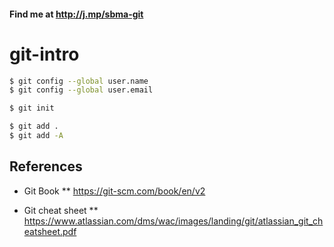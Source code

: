 #### Find me at http://j.mp/sbma-git

git-intro
=========

```bash
$ git config --global user.name
$ git config --global user.email

$ git init

$ git add .
$ git add -A
```

References
----------

* Git Book
** https://git-scm.com/book/en/v2

* Git cheat sheet
** https://www.atlassian.com/dms/wac/images/landing/git/atlassian_git_cheatsheet.pdf
